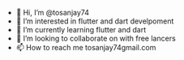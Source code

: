 - 👋 Hi, I’m @tosanjay74
- 👀 I’m interested in flutter and dart develpoment
- 🌱 I’m currently learning flutter and dart
- 💞️ I’m looking to collaborate on with free lancers
- 📫 How to reach me tosanjay74gmail.com

<!---
tosanjay74/tosanjay74 is a ✨ special ✨ repository because its `README.md` (this file) appears on your GitHub profile.
You can click the Preview link to take a look at your changes.
--->
